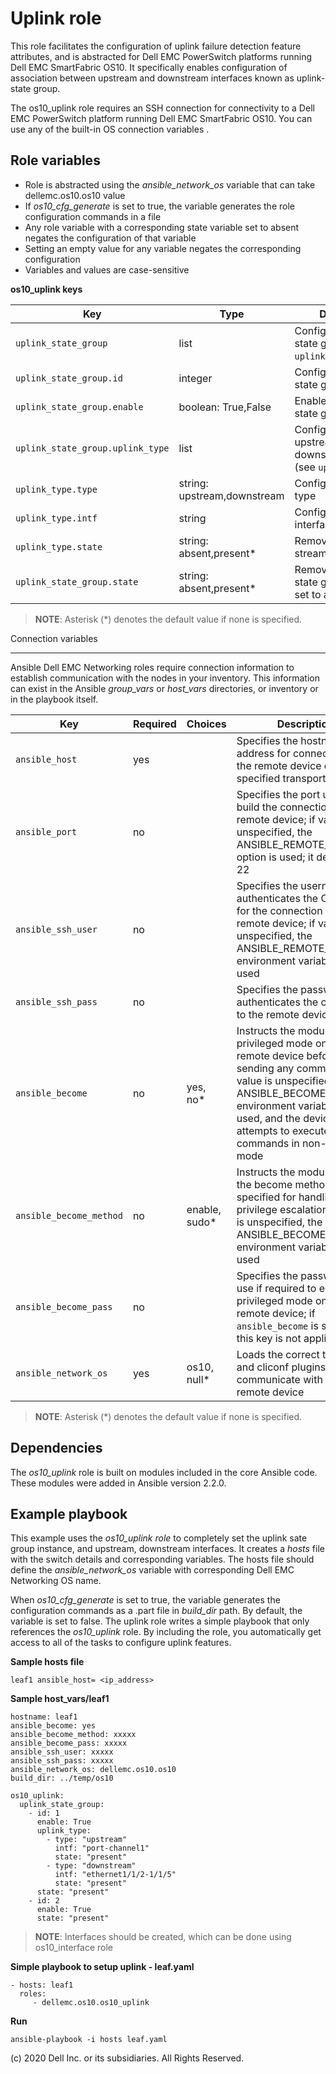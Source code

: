 Uplink role
===========

This role facilitates the configuration of uplink failure detection feature attributes, and is abstracted for Dell EMC PowerSwitch platforms running Dell EMC SmartFabric OS10. It specifically enables configuration of  association between upstream and downstream interfaces known as uplink-state group.

The os10_uplink role requires an SSH connection for connectivity to a Dell EMC PowerSwitch platform running Dell EMC SmartFabric OS10. You can use any of the built-in OS connection variables .

Role variables
--------------

- Role is abstracted using the *ansible_network_os* variable that can take dellemc.os10.os10 value
- If *os10_cfg_generate* is set to true, the variable generates the role configuration commands in a file
- Any role variable with a corresponding state variable set to absent negates the configuration of that variable
- Setting an empty value for any variable negates the corresponding configuration
- Variables and values are case-sensitive

**os10_uplink keys**

| Key        | Type                      | Description                                             | Support               |
|------------|---------------------------|---------------------------------------------------------|-----------------------|
| ``uplink_state_group`` | list | Configure the uplink state group (see ``uplink_state_group.*``) | os10 |
| ``uplink_state_group.id`` | integer | Configure the uplink state group instance | os10 |
| ``uplink_state_group.enable`` | boolean: True,False | Enable the uplink state group instance | os10 |
| ``uplink_state_group.uplink_type`` | list | Configure the upstream & downstream attribute (see ``uplink_type.*``) | os10 |
| ``uplink_type.type`` | string: upstream,downstream | Configure the uplink type | os10 |
| ``uplink_type.intf`` | string | Configure the uplink interface | os10 |
| ``uplink_type.state`` | string: absent,present\* | Removes the uplink stream if set to absent | os10 |
| ``uplink_state_group.state`` | string: absent,present\* | Removes the uplink state group instance if set to absent | os10 |

> **NOTE**: Asterisk (\*) denotes the default value if none is specified. 

Connection variables
********************

Ansible Dell EMC Networking roles require connection information to establish communication with the nodes in your inventory. This information can exist in the Ansible *group_vars* or *host_vars* directories, or inventory or in the playbook itself.

| Key         | Required | Choices    | Description                                         |
|-------------|----------|------------|-----------------------------------------------------|
| ``ansible_host`` | yes      |            | Specifies the hostname or address for connecting to the remote device over the specified transport |
| ``ansible_port`` | no       |            | Specifies the port used to build the connection to the remote device; if value is unspecified, the ANSIBLE_REMOTE_PORT option is used; it defaults to 22 |
| ``ansible_ssh_user`` | no       |            | Specifies the username that authenticates the CLI login for the connection to the remote device; if value is unspecified, the ANSIBLE_REMOTE_USER environment variable value is used  |
| ``ansible_ssh_pass`` | no       |            | Specifies the password that authenticates the connection to the remote device |
| ``ansible_become`` | no       | yes, no\*   | Instructs the module to enter privileged mode on the remote device before sending any commands; if value is unspecified, the ANSIBLE_BECOME environment variable value is used, and the device attempts to execute all commands in non-privileged mode |
| ``ansible_become_method`` | no       | enable, sudo\*   | Instructs the module to allow the become method to be specified for handling privilege escalation; if value is unspecified, the ANSIBLE_BECOME_METHOD environment variable value is used |
| ``ansible_become_pass`` | no       |            | Specifies the password to use if required to enter privileged mode on the remote device; if ``ansible_become`` is set to no this key is not applicable |
| ``ansible_network_os`` | yes      | os10, null\*  | Loads the correct terminal and cliconf plugins to communicate with the remote device |

> **NOTE**: Asterisk (\*) denotes the default value if none is specified.

Dependencies
------------

The *os10_uplink* role is built on modules included in the core Ansible code. These modules were added in Ansible version 2.2.0.

Example playbook
----------------

This example uses the *os10_uplink role* to completely set the uplink sate group instance, and upstream, downstream interfaces. It creates a *hosts* file with the switch details and corresponding variables. The hosts file should define the *ansible_network_os* variable with corresponding Dell EMC Networking OS name. 

When *os10_cfg_generate* is set to true, the variable generates the configuration commands as a .part file in *build_dir* path. By default, the variable is set to false. The uplink role writes a simple playbook that only references the *os10_uplink* role. By including the role, you automatically get access to all of the tasks to configure uplink features. 

**Sample hosts file**
 
    leaf1 ansible_host= <ip_address> 

**Sample host_vars/leaf1**

    hostname: leaf1
    ansible_become: yes
    ansible_become_method: xxxxx
    ansible_become_pass: xxxxx
    ansible_ssh_user: xxxxx
    ansible_ssh_pass: xxxxx
    ansible_network_os: dellemc.os10.os10
    build_dir: ../temp/os10
	  
    os10_uplink:
      uplink_state_group:
        - id: 1
          enable: True
          uplink_type:
            - type: "upstream"
              intf: "port-channel1"
              state: "present"
            - type: "downstream"
              intf: "ethernet1/1/2-1/1/5"
              state: "present"
          state: "present"
        - id: 2
          enable: True
          state: "present"

> **NOTE**: Interfaces should be created, which can be done using os10_interface role
 
**Simple playbook to setup uplink - leaf.yaml**

    - hosts: leaf1
      roles:
         - dellemc.os10.os10_uplink

**Run**

    ansible-playbook -i hosts leaf.yaml

(c) 2020 Dell Inc. or its subsidiaries. All Rights Reserved.
